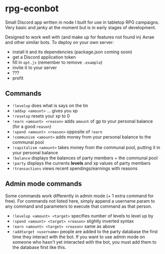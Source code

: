 # rpg-econbot

Small Discord app written in node I built for use in tabletop RPG campaigns. Very basic and janky at the moment but is in early stages
of development.

Designed to work well with (and make up for features not found in) Avrae and other similar bots. To deploy on your own server: 
 - install it and its dependencies (package.json coming soon)
 - get a Discord application token 
 - fill in `opt.js` (remember to remove `.example`)
 - invite it to your server
 - ???
 - profit
 
 ## Commands
  - `!levelup` does what is says on the tin
  - `!addxp <amount>` ... gives you xp
  - `!resetxp` resets your xp to 0
  - `!earn <amount> <reason>` adds `amount` of gp to your personal balance (for a good `reason`)
  - `!spend <amount> <reason>` opposite of `!earn`
  - `!communism <amount>` adds money from your personal balance to the communal pool
  - `!capitalism <amount>` takes money from the communal pool, putting it in your personal balance
  - `!balance` displays the balances of party members + the communal pool
  - `!party` displays the currents **levels** and xp values of party members
  - `!transactions` views recent spendings/earnings with reasons
  
## Admin mode commands
Some commands work differently in admin mode (+ 1 extra command for free). For commands not listed here, simply append a username param to any 
command and parameters to execute that command as that person.
  - `!levelup <amount> <target>` specifies number of levels to level up by
  - `!spend <amount> <target> <reason>` slightly inverted syntax
  - `!earn <amount> <target> <reason>` same as above
  - `!addtarget <username>` people are added to the party database the first time they interact with the bot. If you want to use admin mode on
    someone who hasn't yet interacted with the bot, you must add them to the database first like this.
